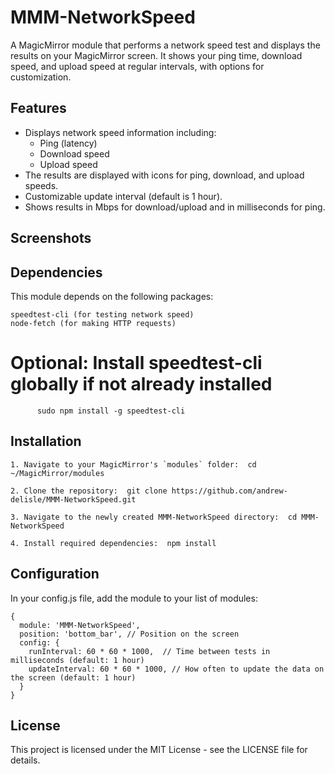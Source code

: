 # MMM-NetworkSpeed

A MagicMirror module that performs a network speed test and displays the results on your MagicMirror screen. It shows your ping time, download speed, and upload speed at regular intervals, with options for customization.

## Features
- Displays network speed information including:
  - Ping (latency)
  - Download speed
  - Upload speed
- The results are displayed with icons for ping, download, and upload speeds.
- Customizable update interval (default is 1 hour).
- Shows results in Mbps for download/upload and in milliseconds for ping.

## Screenshots

  
## Dependencies

This module depends on the following packages:

    speedtest-cli (for testing network speed)
    node-fetch (for making HTTP requests)

# Optional: Install speedtest-cli globally if not already installed

          sudo npm install -g speedtest-cli

## Installation

    1. Navigate to your MagicMirror's `modules` folder:  cd ~/MagicMirror/modules

    2. Clone the repository:  git clone https://github.com/andrew-delisle/MMM-NetworkSpeed.git

    3. Navigate to the newly created MMM-NetworkSpeed directory:  cd MMM-NetworkSpeed

    4. Install required dependencies:  npm install

## Configuration

In your config.js file, add the module to your list of modules:
    
    {
      module: 'MMM-NetworkSpeed',
      position: 'bottom_bar', // Position on the screen
      config: {
        runInterval: 60 * 60 * 1000,  // Time between tests in milliseconds (default: 1 hour)
        updateInterval: 60 * 60 * 1000, // How often to update the data on the screen (default: 1 hour)
      }
    }

## License

This project is licensed under the MIT License - see the LICENSE file for details.
